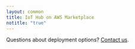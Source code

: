 ```yaml
---
layout: common
title: IoT Hub on AWS Marketplace
notitle: "true"
---
```


<div id="background">
    <div class="main1"></div><div class="small1"></div><div class="small2"></div><div class="small3"></div><div class="small4"></div>
</div>

<section id="install-pe">
    <div id="mlb2-11010244" style="display: none;" class="deploy-form deploy-cloud ml-subscribe-form ml-subscribe-form-11010244">
        <form id="contact-form" class="contact-form" action="https://app.mailerlite.com/webforms/submit/x1e5q3" data-id="1174474" data-code="x1e5q3" method="POST" target="_blank">
            <fieldset>
                <div class="form-title center">
                    <h1>Deploy IoT Hub Maker</h1>
                </div>
                <div class="cloud-provider">
                    <div class="logo-container partner">
                        <img src="/images/pe/aws_logo.svg">
                    </div>
                    <div class="cloud-provider-desc">
                        <p>Deploy using AWS marketplace. With up to 10 devices, this pricing model is ideal for makers that are getting started with IoT Hub.</p>
                        <p>
                            <span class="cloud-price-aws">$0.014/hr or $100/year (18% savings)</span>
                            <span class="cloud-price-aws-desc"> for software + AWS usage fees</span>
                            <br/>                                            
                            (<span class="cloud-price-onwards">$10/month</span>
                            <span class="cloud-price-onwards-desc"> calculated based on ~720 usage hours</span>)
                        </p>  
                    </div>
                </div>
                <p>Please fill this form to get deployment instructions.</p>
                <div class="form-section">
                    <div class="form-element first half ml-field-first_name ml-validate-required">
                        <label for="fields[first_name]">
                            <input type="text" name="fields[first_name]" class="form-control" value="" spellcheck="false" autocapitalize="off" autocorrect="off">
                            <p>First name*</p>
                        </label>    
                    </div>
                    <div class="form-element half ml-field-last_name ml-validate-required">
                        <label for="fields[last_name]">
                            <input type="text" name="fields[last_name]" class="form-control" value="" spellcheck="false" autocapitalize="off" autocorrect="off">
                            <p>Last name*</p>
                        </label>
                    </div>
                    <div class="form-element first half ml-field-email ml-validate-required ml-validate-email">
                        <label for="fields[email]">
                            <input type="email" name="fields[email]" class="form-control" value="" autocomplete="email" x-autocompletetype="email" spellcheck="false" autocapitalize="off" autocorrect="off">
                            <p>Email Address*</p>
                        </label>
                    </div>
                    <div class="form-element half ml-field-company ml-validate-required">
                        <label for="fields[company]">
                            <input type="text" name="fields[company]" class="form-control" value="" spellcheck="false" autocapitalize="off" autocorrect="off">
                            <p>Company*</p>
                        </label>                                    
                    </div>
                    <div class="form-element first half ml-field-phone">
                        <label for="fields[phone]">
                            <input type="text" name="fields[phone]" class="form-control" value="" spellcheck="false" autocapitalize="off" autocorrect="off">
                            <p>Phone Number</p>
                        </label>    
                    </div>
                </div>
                <input type="hidden" name="ml-submit" value="1" />
                <button class="button" type="submit" class="primary">
                    Submit
                </button>
                <button disabled="disabled" style="display: none;" type="button" class="loading">
                    <img src="https://static.mailerlite.com/images/rolling@2x.gif" width="20" height="20" style="width: 20px; height: 20px;">
                </button>
            </fieldset>
        </form>
    </div>            
    <div id="mlb2-11010932" style="display: none;" class="deploy-form deploy-cloud ml-subscribe-form ml-subscribe-form-11010932">
        <form id="contact-form" class="contact-form" action="https://app.mailerlite.com/webforms/submit/c1a6q7" data-id="1174562" data-code="c1a6q7" method="POST" target="_blank">
            <fieldset>
                <div class="form-title center">
                    <h1>Deploy IoT Hub Prototype</h1>
                </div>
                <div class="cloud-provider">
                    <div class="logo-container partner">
                        <img src="/images/pe/aws_logo.svg">
                    </div>
                    <div class="cloud-provider-desc">
                        <p>Deploy using AWS marketplace. With up to 100 devices and white-labeling feature enabled, this pricing model is ideal for PoCs and to be used as an ultimate selling tool for your solution.</p>
                        <p>
                            <span class="cloud-price-aws">$0.138/hr or $1000/year (17% savings)</span>
                            <span class="cloud-price-aws-desc"> for software + AWS usage fees</span>
                            <br/>                                            
                            (<span class="cloud-price-onwards">$99/month</span>
                            <span class="cloud-price-onwards-desc"> calculated based on ~720 usage hours</span>)
                        </p>  
                    </div>
                </div>
                <p>Please fill this form to get deployment instructions.</p>
                <div class="form-section">
                    <div class="form-element first half ml-field-first_name ml-validate-required">
                        <label for="fields[first_name]">
                            <input type="text" name="fields[first_name]" class="form-control" value="" spellcheck="false" autocapitalize="off" autocorrect="off">
                            <p>First name*</p>
                        </label>    
                    </div>
                    <div class="form-element half ml-field-last_name ml-validate-required">
                        <label for="fields[last_name]">
                            <input type="text" name="fields[last_name]" class="form-control" value="" spellcheck="false" autocapitalize="off" autocorrect="off">
                            <p>Last name*</p>
                        </label>
                    </div>
                    <div class="form-element first half ml-field-email ml-validate-required ml-validate-email">
                        <label for="fields[email]">
                            <input type="email" name="fields[email]" class="form-control" value="" autocomplete="email" x-autocompletetype="email" spellcheck="false" autocapitalize="off" autocorrect="off">
                            <p>Email Address*</p>
                        </label>
                    </div>
                    <div class="form-element half ml-field-company ml-validate-required">
                        <label for="fields[company]">
                            <input type="text" name="fields[company]" class="form-control" value="" spellcheck="false" autocapitalize="off" autocorrect="off">
                            <p>Company*</p>
                        </label>                                    
                    </div>
                    <div class="form-element first half ml-field-phone">
                        <label for="fields[phone]">
                            <input type="text" name="fields[phone]" class="form-control" value="" spellcheck="false" autocapitalize="off" autocorrect="off">
                            <p>Phone Number</p>
                        </label>    
                    </div>
                </div>
                <input type="hidden" name="ml-submit" value="1" />
                <button class="button" type="submit" class="primary">
                    Submit
                </button>
                <button disabled="disabled" style="display: none;" type="button" class="loading">
                    <img src="https://static.mailerlite.com/images/rolling@2x.gif" width="20" height="20" style="width: 20px; height: 20px;">
                </button>
            </fieldset>
        </form>
    </div>         
    <div id="mlb2-11010992" style="display: none;" class="deploy-form deploy-cloud ml-subscribe-form ml-subscribe-form-11010992">
        <form id="contact-form" class="contact-form" action="https://app.mailerlite.com/webforms/submit/f6r0q1" data-id="1174572" data-code="f6r0q1" method="POST" target="_blank">
            <fieldset>
                <div class="form-title center">
                    <h1>Deploy IoT Hub Startup</h1>
                </div>
                <div class="cloud-provider">
                    <div class="logo-container partner">
                        <img src="/images/pe/aws_logo.svg">
                    </div>
                    <div class="cloud-provider-desc">
                        <p>Deploy using AWS marketplace. With up to 500 devices and white-labeling feature enabled, this pricing model is ideal for startups and field trials.</p>
                        <p>
                            <span class="cloud-price-aws">$0.277/hr or $2000/year (18% savings)</span>
                            <span class="cloud-price-aws-desc"> for software + AWS usage fees</span>
                            <br/>                                            
                            (<span class="cloud-price-onwards">$199/month</span>
                            <span class="cloud-price-onwards-desc"> calculated based on ~720 usage hours</span>)
                        </p>  
                    </div>
                </div>
                <p>Please fill this form to get deployment instructions.</p>
                <div class="form-section">
                    <div class="form-element first half ml-field-first_name ml-validate-required">
                        <label for="fields[first_name]">
                            <input type="text" name="fields[first_name]" class="form-control" value="" spellcheck="false" autocapitalize="off" autocorrect="off">
                            <p>First name*</p>
                        </label>    
                    </div>
                    <div class="form-element half ml-field-last_name ml-validate-required">
                        <label for="fields[last_name]">
                            <input type="text" name="fields[last_name]" class="form-control" value="" spellcheck="false" autocapitalize="off" autocorrect="off">
                            <p>Last name*</p>
                        </label>
                    </div>
                    <div class="form-element first half ml-field-email ml-validate-required ml-validate-email">
                        <label for="fields[email]">
                            <input type="email" name="fields[email]" class="form-control" value="" autocomplete="email" x-autocompletetype="email" spellcheck="false" autocapitalize="off" autocorrect="off">
                            <p>Email Address*</p>
                        </label>
                    </div>
                    <div class="form-element half ml-field-company ml-validate-required">
                        <label for="fields[company]">
                            <input type="text" name="fields[company]" class="form-control" value="" spellcheck="false" autocapitalize="off" autocorrect="off">
                            <p>Company*</p>
                        </label>                                    
                    </div>
                    <div class="form-element first half ml-field-phone">
                        <label for="fields[phone]">
                            <input type="text" name="fields[phone]" class="form-control" value="" spellcheck="false" autocapitalize="off" autocorrect="off">
                            <p>Phone Number</p>
                        </label>    
                    </div>
                </div>
                <input type="hidden" name="ml-submit" value="1" />
                <button class="button" type="submit" class="primary">
                    Submit
                </button>
                <button disabled="disabled" style="display: none;" type="button" class="loading">
                    <img src="https://static.mailerlite.com/images/rolling@2x.gif" width="20" height="20" style="width: 20px; height: 20px;">
                </button>
            </fieldset>
        </form>
    </div>  
    <div id="mlb2-11011018" style="display: none;" class="deploy-form deploy-cloud ml-subscribe-form ml-subscribe-form-11011018">
        <form id="contact-form" class="contact-form" action="https://app.mailerlite.com/webforms/submit/w2i0j2" data-id="1174576" data-code="w2i0j2" method="POST" target="_blank">
            <fieldset>
                <div class="form-title center">
                    <h1>Deploy IoT Hub Business</h1>
                </div>
                <div class="cloud-provider">
                    <div class="logo-container partner">
                        <img src="/images/pe/aws_logo.svg">
                    </div>
                    <div class="cloud-provider-desc">
                        <p>Deploy using AWS marketplace. With up to 1000 devices and white-labeling feature enabled, this pricing model is ideal for small businesses and solutions.</p>
                        <p>
                            <span class="cloud-price-aws">$0.416/hr or $3000/year (18% savings)</span>
                            <span class="cloud-price-aws-desc"> for software + AWS usage fees</span>
                            <br/>                                            
                            (<span class="cloud-price-onwards">$299/month</span>
                            <span class="cloud-price-onwards-desc"> calculated based on ~720 usage hours</span>)
                        </p>  
                    </div>
                </div>
                <p>Please fill this form to get deployment instructions.</p>
                <div class="form-section">
                    <div class="form-element first half ml-field-first_name ml-validate-required">
                        <label for="fields[first_name]">
                            <input type="text" name="fields[first_name]" class="form-control" value="" spellcheck="false" autocapitalize="off" autocorrect="off">
                            <p>First name*</p>
                        </label>    
                    </div>
                    <div class="form-element half ml-field-last_name ml-validate-required">
                        <label for="fields[last_name]">
                            <input type="text" name="fields[last_name]" class="form-control" value="" spellcheck="false" autocapitalize="off" autocorrect="off">
                            <p>Last name*</p>
                        </label>
                    </div>
                    <div class="form-element first half ml-field-email ml-validate-required ml-validate-email">
                        <label for="fields[email]">
                            <input type="email" name="fields[email]" class="form-control" value="" autocomplete="email" x-autocompletetype="email" spellcheck="false" autocapitalize="off" autocorrect="off">
                            <p>Email Address*</p>
                        </label>
                    </div>
                    <div class="form-element half ml-field-company ml-validate-required">
                        <label for="fields[company]">
                            <input type="text" name="fields[company]" class="form-control" value="" spellcheck="false" autocapitalize="off" autocorrect="off">
                            <p>Company*</p>
                        </label>                                    
                    </div>
                    <div class="form-element first half ml-field-phone">
                        <label for="fields[phone]">
                            <input type="text" name="fields[phone]" class="form-control" value="" spellcheck="false" autocapitalize="off" autocorrect="off">
                            <p>Phone Number</p>
                        </label>    
                    </div>
                </div>
                <input type="hidden" name="ml-submit" value="1" />
                <button class="button" type="submit" class="primary">
                    Submit
                </button>
                <button disabled="disabled" style="display: none;" type="button" class="loading">
                    <img src="https://static.mailerlite.com/images/rolling@2x.gif" width="20" height="20" style="width: 20px; height: 20px;">
                </button>
            </fieldset>
        </form>
    </div>         
    <div id="mlb2-11011052" style="display: none;" class="deploy-form deploy-cloud ml-subscribe-form ml-subscribe-form-11011052">
        <form id="contact-form" class="contact-form" action="https://app.mailerlite.com/webforms/submit/m8r8r9" data-id="1174606" data-code="m8r8r9" method="POST" target="_blank">
            <fieldset>
                <div class="form-title center">
                    <h1>Deploy IoT Hub Enterprise</h1>
                </div>
                <div class="cloud-provider">
                    <div class="logo-container partner">
                        <img src="/images/pe/aws_logo.svg">
                    </div>
                    <div class="cloud-provider-desc">
                        <p>Deploy using AWS marketplace. This pricing model is ideal for businesses with large number of devices. No limits per device, message, data points or commands triggered.</p>
                        <p>
                            <span class="cloud-price-aws">$0.694/hr or $5000/year (18% savings)</span>
                            <span class="cloud-price-aws-desc"> for software + AWS usage fees</span>
                            <br/>                                            
                            (<span class="cloud-price-onwards">$500/month</span>
                            <span class="cloud-price-onwards-desc"> calculated based on ~720 usage hours</span>)
                        </p>  
                    </div>
                </div>
                <p>Please fill this form to get deployment instructions.</p>
                <div class="form-section">
                    <div class="form-element first half ml-field-first_name ml-validate-required">
                        <label for="fields[first_name]">
                            <input type="text" name="fields[first_name]" class="form-control" value="" spellcheck="false" autocapitalize="off" autocorrect="off">
                            <p>First name*</p>
                        </label>    
                    </div>
                    <div class="form-element half ml-field-last_name ml-validate-required">
                        <label for="fields[last_name]">
                            <input type="text" name="fields[last_name]" class="form-control" value="" spellcheck="false" autocapitalize="off" autocorrect="off">
                            <p>Last name*</p>
                        </label>
                    </div>
                    <div class="form-element first half ml-field-email ml-validate-required ml-validate-email">
                        <label for="fields[email]">
                            <input type="email" name="fields[email]" class="form-control" value="" autocomplete="email" x-autocompletetype="email" spellcheck="false" autocapitalize="off" autocorrect="off">
                            <p>Email Address*</p>
                        </label>
                    </div>
                    <div class="form-element half ml-field-company ml-validate-required">
                        <label for="fields[company]">
                            <input type="text" name="fields[company]" class="form-control" value="" spellcheck="false" autocapitalize="off" autocorrect="off">
                            <p>Company*</p>
                        </label>                                    
                    </div>
                    <div class="form-element first half ml-field-phone">
                        <label for="fields[phone]">
                            <input type="text" name="fields[phone]" class="form-control" value="" spellcheck="false" autocapitalize="off" autocorrect="off">
                            <p>Phone Number</p>
                        </label>    
                    </div>
                </div>
                <input type="hidden" name="ml-submit" value="1" />
                <button class="button" type="submit" class="primary">
                    Submit
                </button>
                <button disabled="disabled" style="display: none;" type="button" class="loading">
                    <img src="https://static.mailerlite.com/images/rolling@2x.gif" width="20" height="20" style="width: 20px; height: 20px;">
                </button>
            </fieldset>
        </form>
    </div>
    <p class="questions">Questions about deployment options? <a href="https://www.magenta.at/business/iot/kontakt" target="_blank">Contact us</a>.</p>
</section>      

<script type="text/javascript" src="https://static.mailerlite.com/js/w/webforms.min.js?v3772b61f1ec61c541c401d4eadfdd02f"></script>
<script type="text/javascript">

    var instanceType = "maker";
    
    var instanceTypeForms = {
        "maker": "#mlb2-11010244",
        "prototype": "#mlb2-11010932",
        "startup": "#mlb2-11010992",
        "business": "#mlb2-11011018",
        "enterprise": "#mlb2-11011052"
    };
    
    function ml_webform_success_11010244() {
        var $ = ml_jQuery || jQuery;        
        $(location).attr('href', '/products/thingsboard-pe/install-thanks/?instance='+instanceType);
    };
    
    function ml_webform_success_11010932() {
        var $ = ml_jQuery || jQuery;        
        $(location).attr('href', '/products/thingsboard-pe/install-thanks/?instance='+instanceType);
    };

    function ml_webform_success_11010992() {
        var $ = ml_jQuery || jQuery;        
        $(location).attr('href', '/products/thingsboard-pe/install-thanks/?instance='+instanceType);
    };

    function ml_webform_success_11011018() {
        var $ = ml_jQuery || jQuery;        
        $(location).attr('href', '/products/thingsboard-pe/install-thanks/?instance='+instanceType);
    };
    
    function ml_webform_success_11011052() {
        var $ = ml_jQuery || jQuery;        
        $(location).attr('href', '/products/thingsboard-pe/install-thanks/?instance='+instanceType);
    };
            
    jqueryDefer(
        function () {
            $( document ).ready(function() {
            
                 $('.subscribe-form .form-section .form-group input').addClass("input--empty");
                 $('.subscribe-form .form-section .form-group input').on('input', function() {
                      if( !$(this).val() ) {
                         $(this).addClass("input--empty");
                      } else {
                         $(this).removeClass("input--empty");
                      }
                 });
                 $.urlParam = function (name) {
                    var results = new RegExp('[\?&]' + name + '=([^&#]*)').exec(window.location.href);
                    return results ? results[1] : null;
                 };                 
                 instanceType = $.urlParam('instance');
                 if (!instanceType) {
                    instanceType = "maker";
                 }
                 
                 var formId = instanceTypeForms[instanceType];
                 if (formId) {
                    var instanceForm = $(formId);
                    instanceForm.css('display', '');
                 }
            });
        }
    );
</script>
